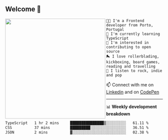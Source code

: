 ## Welcome 👋

<img align="left" src="https://github.com/saraiovieira/saraiovieira/assets/74243584/32f0e061-fcbb-45fe-8361-571943f17664" width="320"/>

```
👩‍💻 I'm a Frontend developer from Porto, Portugal
🌱 I'm currently learning TypeScript
🚩 I'm interested in contributing to open source
🛼 I love rollerblading, kickboxing, board games, reading and travelling
🎵 I listen to rock, indie and pop
```
📫 Connect with me on [Linkedin](https://www.linkedin.com/in/sara-vieira-frontend-developer/) and on [CodePen](https://codepen.io/saraiovieira)

-------

📊 **Weekly development breakdown**

<!--START_SECTION:waka-->

```txt
TypeScript   1 hr 2 mins     ███████████████▒░░░░░░░░░   61.11 %
CSS          37 mins         █████████░░░░░░░░░░░░░░░░   36.51 %
JSON         2 mins          ▓░░░░░░░░░░░░░░░░░░░░░░░░   02.38 %
```

<!--END_SECTION:waka-->
